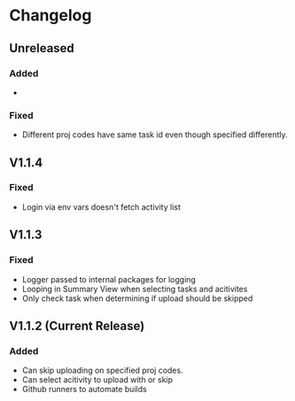# Changelog

## Unreleased

### Added
-

### Fixed
- Different proj codes have same task id even though specified differently.


## V1.1.4

### Fixed
- Login via env vars doesn't fetch activity list

## V1.1.3 

### Fixed 
- Logger passed to internal packages for logging
- Looping in Summary View when selecting tasks and acitivites
- Only check task when determining if upload should be skipped

## V1.1.2 (Current Release)

### Added
- Can skip uploading on specified proj codes. 
- Can select acitivity to upload with or skip
- Github runners to automate builds
